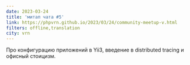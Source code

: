 ```yaml
---
date: 2023-03-24
title: 'митап чата #5'
link: https://phpvrn.github.io/2023/03/24/community-meetup-v.html
filters: offline,translation
city: vrn
---
```


Про конфигурацию приложений в Yii3, введение в distributed tracing и офисный стоицизм.
